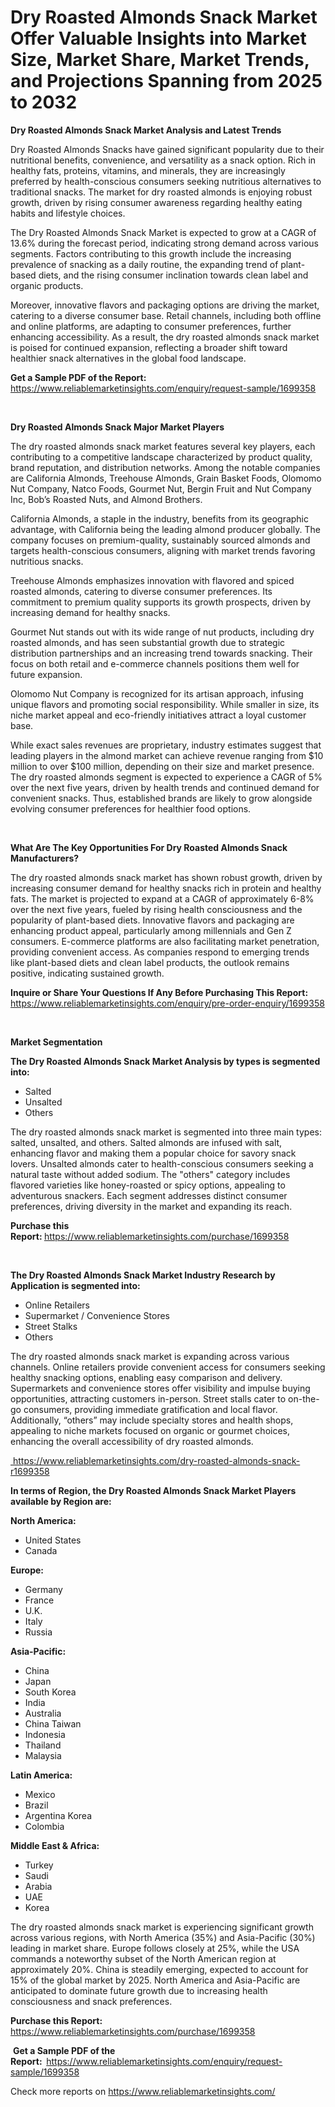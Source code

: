<p><h1>Dry Roasted Almonds Snack Market Offer Valuable Insights into Market Size, Market Share, Market Trends, and Projections Spanning from 2025 to 2032</h1></p><p><strong>Dry Roasted Almonds Snack Market Analysis and Latest Trends</strong></p>
<p><p>Dry Roasted Almonds Snacks have gained significant popularity due to their nutritional benefits, convenience, and versatility as a snack option. Rich in healthy fats, proteins, vitamins, and minerals, they are increasingly preferred by health-conscious consumers seeking nutritious alternatives to traditional snacks. The market for dry roasted almonds is enjoying robust growth, driven by rising consumer awareness regarding healthy eating habits and lifestyle choices.</p><p>The Dry Roasted Almonds Snack Market is expected to grow at a CAGR of 13.6% during the forecast period, indicating strong demand across various segments. Factors contributing to this growth include the increasing prevalence of snacking as a daily routine, the expanding trend of plant-based diets, and the rising consumer inclination towards clean label and organic products. </p><p>Moreover, innovative flavors and packaging options are driving the market, catering to a diverse consumer base. Retail channels, including both offline and online platforms, are adapting to consumer preferences, further enhancing accessibility. As a result, the dry roasted almonds snack market is poised for continued expansion, reflecting a broader shift toward healthier snack alternatives in the global food landscape.</p></p>
<p><strong>Get a Sample PDF of the Report:&nbsp;</strong> <a href="https://www.reliablemarketinsights.com/enquiry/request-sample/1699358?utm_campaign=1938&utm_medium=2&utm_source=Github&utm_content=ia&utm_term=09012025&utm_id=dry-roasted-almonds-snack">https://www.reliablemarketinsights.com/enquiry/request-sample/1699358</a></p>
<p>&nbsp;</p>
<p><strong>Dry Roasted Almonds Snack Major Market Players</strong></p>
<p><p>The dry roasted almonds snack market features several key players, each contributing to a competitive landscape characterized by product quality, brand reputation, and distribution networks. Among the notable companies are California Almonds, Treehouse Almonds, Grain Basket Foods, Olomomo Nut Company, Natco Foods, Gourmet Nut, Bergin Fruit and Nut Company Inc, Bob’s Roasted Nuts, and Almond Brothers.</p><p>California Almonds, a staple in the industry, benefits from its geographic advantage, with California being the leading almond producer globally. The company focuses on premium-quality, sustainably sourced almonds and targets health-conscious consumers, aligning with market trends favoring nutritious snacks.</p><p>Treehouse Almonds emphasizes innovation with flavored and spiced roasted almonds, catering to diverse consumer preferences. Its commitment to premium quality supports its growth prospects, driven by increasing demand for healthy snacks.</p><p>Gourmet Nut stands out with its wide range of nut products, including dry roasted almonds, and has seen substantial growth due to strategic distribution partnerships and an increasing trend towards snacking. Their focus on both retail and e-commerce channels positions them well for future expansion.</p><p>Olomomo Nut Company is recognized for its artisan approach, infusing unique flavors and promoting social responsibility. While smaller in size, its niche market appeal and eco-friendly initiatives attract a loyal customer base.</p><p>While exact sales revenues are proprietary, industry estimates suggest that leading players in the almond market can achieve revenue ranging from $10 million to over $100 million, depending on their size and market presence. The dry roasted almonds segment is expected to experience a CAGR of 5% over the next five years, driven by health trends and continued demand for convenient snacks. Thus, established brands are likely to grow alongside evolving consumer preferences for healthier food options.</p></p>
<p>&nbsp;</p>
<p><strong>What Are The Key Opportunities For Dry Roasted Almonds Snack Manufacturers?</strong></p>
<p><p>The dry roasted almonds snack market has shown robust growth, driven by increasing consumer demand for healthy snacks rich in protein and healthy fats. The market is projected to expand at a CAGR of approximately 6-8% over the next five years, fueled by rising health consciousness and the popularity of plant-based diets. Innovative flavors and packaging are enhancing product appeal, particularly among millennials and Gen Z consumers. E-commerce platforms are also facilitating market penetration, providing convenient access. As companies respond to emerging trends like plant-based diets and clean label products, the outlook remains positive, indicating sustained growth.</p></p>
<p><strong>Inquire or Share Your Questions If Any Before Purchasing This Report:</strong> <a href="https://www.reliablemarketinsights.com/enquiry/pre-order-enquiry/1699358?utm_campaign=1938&utm_medium=2&utm_source=Github&utm_content=ia&utm_term=09012025&utm_id=dry-roasted-almonds-snack">https://www.reliablemarketinsights.com/enquiry/pre-order-enquiry/1699358</a></p>
<p>&nbsp;</p>
<p><strong>Market Segmentation</strong></p>
<p><strong>The Dry Roasted Almonds Snack Market Analysis by types is segmented into:</strong></p>
<p><ul><li>Salted</li><li>Unsalted</li><li>Others</li></ul></p>
<p><p>The dry roasted almonds snack market is segmented into three main types: salted, unsalted, and others. Salted almonds are infused with salt, enhancing flavor and making them a popular choice for savory snack lovers. Unsalted almonds cater to health-conscious consumers seeking a natural taste without added sodium. The "others" category includes flavored varieties like honey-roasted or spicy options, appealing to adventurous snackers. Each segment addresses distinct consumer preferences, driving diversity in the market and expanding its reach.</p></p>
<p><strong>Purchase this Report:&nbsp;</strong><a href="https://www.reliablemarketinsights.com/purchase/1699358?utm_campaign=1938&utm_medium=2&utm_source=Github&utm_content=ia&utm_term=09012025&utm_id=dry-roasted-almonds-snack">https://www.reliablemarketinsights.com/purchase/1699358</a></p>
<p>&nbsp;</p>
<p><strong>The Dry Roasted Almonds Snack Market Industry Research by Application is segmented into:</strong></p>
<p><ul><li>Online Retailers</li><li>Supermarket / Convenience Stores</li><li>Street Stalks</li><li>Others</li></ul></p>
<p><p>The dry roasted almonds snack market is expanding across various channels. Online retailers provide convenient access for consumers seeking healthy snacking options, enabling easy comparison and delivery. Supermarkets and convenience stores offer visibility and impulse buying opportunities, attracting customers in-person. Street stalls cater to on-the-go consumers, providing immediate gratification and local flavor. Additionally, “others” may include specialty stores and health shops, appealing to niche markets focused on organic or gourmet choices, enhancing the overall accessibility of dry roasted almonds.</p></p>
<p><a href="https://www.reliablemarketinsights.com/dry-roasted-almonds-snack-r1699358?utm_campaign=1938&utm_medium=2&utm_source=Github&utm_content=ia&utm_term=09012025&utm_id=dry-roasted-almonds-snack">&nbsp;https://www.reliablemarketinsights.com/dry-roasted-almonds-snack-r1699358</a></p>
<p><strong>In terms of Region, the Dry Roasted Almonds Snack Market Players available by Region are:</strong></p>
<p>
    <p> <strong> North America: </strong>
        <ul>
            <li>United States</li>
            <li>Canada</li>
        </ul>
        </p> 
    <p> <strong> Europe: </strong>
        <ul>
            <li>Germany</li>
            <li>France</li>
            <li>U.K.</li>
            <li>Italy</li>
            <li>Russia</li>
        </ul>
        </p> 
    <p> <strong> Asia-Pacific: </strong>
        <ul>
            <li>China</li>
            <li>Japan</li>
            <li>South Korea</li>
            <li>India</li>
            <li>Australia</li>
            <li>China Taiwan</li>
            <li>Indonesia</li>
            <li>Thailand</li>
            <li>Malaysia</li>
        </ul>
        </p> 
    <p> <strong> Latin America: </strong>
        <ul>
            <li>Mexico</li>
            <li>Brazil</li>
            <li>Argentina Korea</li>
            <li>Colombia</li>
        </ul>
        </p> 
    <p> <strong> Middle East & Africa: </strong>
        <ul>
            <li>Turkey</li>
            <li>Saudi</li>
            <li>Arabia</li>
            <li>UAE</li>
            <li>Korea</li>
        </ul>
    </p>
    </p>
<p><p>The dry roasted almonds snack market is experiencing significant growth across various regions, with North America (35%) and Asia-Pacific (30%) leading in market share. Europe follows closely at 25%, while the USA commands a noteworthy subset of the North American region at approximately 20%. China is steadily emerging, expected to account for 15% of the global market by 2025. North America and Asia-Pacific are anticipated to dominate future growth due to increasing health consciousness and snack preferences.</p></p>
<p><strong>Purchase this Report: </strong><a href="https://www.reliablemarketinsights.com/purchase/1699358?utm_campaign=1938&utm_medium=2&utm_source=Github&utm_content=ia&utm_term=09012025&utm_id=dry-roasted-almonds-snack">https://www.reliablemarketinsights.com/purchase/1699358</a></p>
<p>&nbsp;<strong>Get a Sample PDF of the Report:&nbsp;&nbsp;</strong><a href="https://www.reliablemarketinsights.com/enquiry/request-sample/1699358?utm_campaign=1938&utm_medium=2&utm_source=Github&utm_content=ia&utm_term=09012025&utm_id=dry-roasted-almonds-snack">https://www.reliablemarketinsights.com/enquiry/request-sample/1699358</a></p>
<p><strong></strong></p>
<p>Check more reports on <a href="https://www.reliablemarketinsights.com/?utm_campaign=1938&utm_medium=2&utm_source=Github&utm_content=ia&utm_term=09012025&utm_id=dry-roasted-almonds-snack">https://www.reliablemarketinsights.com/</a></p>
